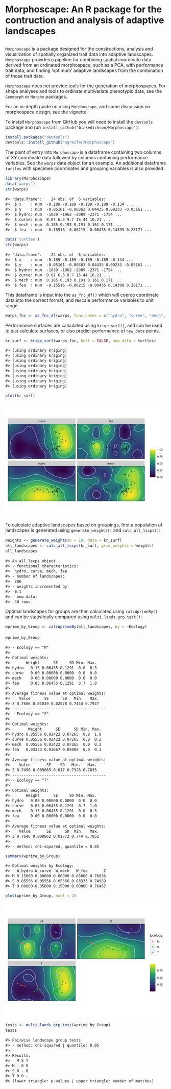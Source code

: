 
<!-- README.md is generated from README.Rmd. Please edit that file -->

# Morphoscape: An R package for the contruction and analysis of adaptive landscapes

## <!-- <img src="man/figures/logo.png" align="right" width="150"/> -->

`Morphoscape` is a package designed for the constructions, analysis and
visualization of spatially organized trait data into adaptive
landscapes. `Morphoscape` provides a pipeline for combining spatial
coordinate data derived from an ordinated morphospace, such as a PCA,
with performance trait data; and finding ‘optimum’ adaptive landscapes
from the combination of those trait data.

`Morphoscape` does not provide tools for the generation of morphospaces.
For shape analyses and tools to ordinate multivariate phenotypic data,
see the `Geomorph` or `Morpho` packages.

For an in-depth guide on using `Morphoscape`, and some discussion on
morphospace design, see the vignette.

To install `Morphoscape` from GitHub you will need to install the
`devtools` package and run `install_github("blakedickson/Morphoscape")`:

``` r
install.packages("devtools")
devtools::install_github("ngreifer/Morphoscape")
```

The point of entry into `Morphoscape` is a dataframe containing two
columns of XY coordinate data followed by columns containing performance
variables. See the `warps` data object for an example. An additional
dataframe `turtles` with specimen coordinates and grouping variables is
also provided.

``` r
library(Morphoscape)
data('warps')
str(warps)
```

    #> 'data.frame':    24 obs. of  6 variables:
    #>  $ x    : num  -0.189 -0.189 -0.189 -0.189 -0.134 ...
    #>  $ y    : num  -0.05161 -0.00363 0.04435 0.09233 -0.05161 ...
    #>  $ hydro: num  -1839 -1962 -2089 -2371 -1754 ...
    #>  $ curve: num  8.07 6.3 9.7 15.44 10.21 ...
    #>  $ mech : num  0.185 0.193 0.191 0.161 0.171 ...
    #>  $ fea  : num  -0.15516 -0.06215 -0.00435 0.14399 0.28171 ...

``` r
data('turtles')
str(warps)
```

    #> 'data.frame':    24 obs. of  6 variables:
    #>  $ x    : num  -0.189 -0.189 -0.189 -0.189 -0.134 ...
    #>  $ y    : num  -0.05161 -0.00363 0.04435 0.09233 -0.05161 ...
    #>  $ hydro: num  -1839 -1962 -2089 -2371 -1754 ...
    #>  $ curve: num  8.07 6.3 9.7 15.44 10.21 ...
    #>  $ mech : num  0.185 0.193 0.191 0.161 0.171 ...
    #>  $ fea  : num  -0.15516 -0.06215 -0.00435 0.14399 0.28171 ...

This dataframe is input into the `as_fnc_df()` which will coerce
coordinate data into the correct format, and rescale performance
variables to unit range.

``` r
warps_fnc <- as_fnc_df(warps, func.names = c("hydro", "curve", "mech", "fea"))
```

Performance surfaces are calculated using `krige_surf()`, and can be
used to just calculate surfaces, or also predict performance of
`new_data` points.

``` r
kr_surf <- krige_surf(warps_fnc, hull = FALSE, new_data = turtles)
```

    #> [using ordinary kriging]
    #> [using ordinary kriging]
    #> [using ordinary kriging]
    #> [using ordinary kriging]
    #> [using ordinary kriging]
    #> [using ordinary kriging]
    #> [using ordinary kriging]
    #> [using ordinary kriging]

``` r
plot(kr_surf)
```

<img src="man/figures/README-unnamed-chunk-5-1.png" style="display: block; margin: auto;" />

To calculate adaptive landscapes based on groupings, first a population
of landscapes is generated using `generate_weights()` and
`calc_all_lscps()`:

``` r
weights <- generate_weights(n = 10, data = kr_surf)
all_landscapes <- calc_all_lscps(kr_surf, grid_weights = weights)
all_landscapes
```

    #> An all_lscps object
    #> - functional characteristics:
    #>  hydro, curve, mech, fea
    #> - number of landscapes:
    #>  286
    #> - weights incremented by:
    #>  0.1
    #> - new data:
    #>  40 rows

Optimal landscapes for groups are then calculated using `calcWprimeBy()`
and can be statistically compared using `multi.lands.grp.test()`:

``` r
wprime_by_Group <- calcWprimeBy(all_landscapes, by = ~Ecology)

wprime_by_Group
```

    #> - Ecology == "M"
    #> 
    #> Optimal weights:
    #>       Weight      SE     SD Min. Max.
    #> hydro   0.15 0.06455 0.1291  0.0  0.3
    #> curve   0.00 0.00000 0.0000  0.0  0.0
    #> mech    0.00 0.00000 0.0000  0.0  0.0
    #> fea     0.85 0.06455 0.1291  0.7  1.0
    #> 
    #> Average fitness value at optimal weights:
    #>    Value      SE      SD   Min.   Max.
    #> Z 0.7686 0.01039 0.02078 0.7444 0.7927
    #> -----------------------------------------
    #> - Ecology == "S"
    #> 
    #> Optimal weights:
    #>        Weight      SE      SD Min. Max.
    #> hydro 0.85556 0.02422 0.07265  0.8  1.0
    #> curve 0.05556 0.02422 0.07265  0.0  0.2
    #> mech  0.05556 0.02422 0.07265  0.0  0.2
    #> fea   0.03333 0.01667 0.05000  0.0  0.1
    #> 
    #> Average fitness value at optimal weights:
    #>    Value       SE    SD   Min.   Max.
    #> Z 0.7496 0.005665 0.017 0.7326 0.7835
    #> -----------------------------------------
    #> - Ecology == "T"
    #> 
    #> Optimal weights:
    #>       Weight      SE     SD Min. Max.
    #> hydro   0.00 0.00000 0.0000  0.0  0.0
    #> curve   0.85 0.06455 0.1291  0.7  1.0
    #> mech    0.15 0.06455 0.1291  0.0  0.3
    #> fea     0.00 0.00000 0.0000  0.0  0.0
    #> 
    #> Average fitness value at optimal weights:
    #>    Value       SE      SD  Min.   Max.
    #> Z 0.7646 0.008862 0.01772 0.744 0.7852
    #> 
    #> - method: chi-squared, quantile = 0.05

``` r
summary(wprime_by_Group)
```

    #> Optimal weights by Ecology:
    #>   W_hydro W_curve  W_mech   W_fea       Z
    #> M 0.15000 0.00000 0.00000 0.85000 0.76856
    #> S 0.85556 0.05556 0.05556 0.03333 0.74959
    #> T 0.00000 0.85000 0.15000 0.00000 0.76457

``` r
plot(wprime_by_Group, ncol = 2)
```

<img src="man/figures/README-unnamed-chunk-7-1.png" style="display: block; margin: auto;" />

``` r
tests <- multi.lands.grp.test(wprime_by_Group)
tests
```

    #> Pairwise landscape group tests
    #> - method: chi-squared | quantile: 0.05
    #> 
    #> Results:
    #>   M S T
    #> M - 0 0
    #> S 0 - 0
    #> T 0 0 -
    #> (lower triangle: p-values | upper triangle: number of matches)

